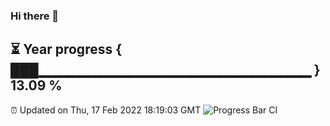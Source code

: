 ### Hi there 👋
⏳ Year progress { ███▁▁▁▁▁▁▁▁▁▁▁▁▁▁▁▁▁▁▁▁▁▁▁▁▁▁▁ } 13.09 %
---
⏰ Updated on Thu, 17 Feb 2022 18:19:03 GMT
![Progress Bar CI](https://github.com/liununu/liununu/workflows/Progress%20Bar%20CI/badge.svg)

